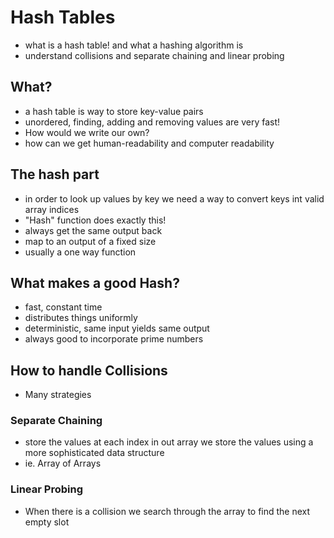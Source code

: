 # Hash Tables

- what is a hash table! and what a hashing algorithm is
- understand collisions and separate chaining and linear probing

## What?

- a hash table is way to store key-value pairs
- unordered, finding, adding and removing values are very fast!
- How would we write our own?
- how can we get human-readability and computer readability

## The hash part

- in order to look up values by key we need a way to convert keys int valid array indices
- "Hash" function does exactly this!
- always get the same output back
- map to an output of a fixed size
- usually a one way function

## What makes a good Hash?

- fast, constant time
- distributes things uniformly
- deterministic, same input yields same output
- always good to incorporate prime numbers

## How to handle Collisions
- Many strategies

### Separate Chaining
- store the values at each index in out array we store the values using a more sophisticated data structure
- ie. Array of Arrays

### Linear Probing
- When there is a collision we search through the array to find the next empty slot